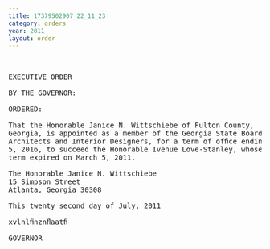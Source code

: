 ```yaml
---
title: 17379502907_22_11_23
category: orders
year: 2011
layout: order
---
```


<pre> 

EXECUTIVE ORDER

BY THE GOVERNOR:

ORDERED:

That the Honorable Janice N. Wittschiebe of Fulton County,
Georgia, is appointed as a member of the Georgia State Board of
Architects and Interior Designers, for a term of ofﬁce ending March
5, 2016, to succeed the Honorable Ivenue Love-Stanley, whose
term expired on March 5, 2011.

The Honorable Janice N. Wittschiebe
15 Simpson Street
Atlanta, Georgia 30308

This twenty second day of July, 2011

xvlnlﬁnznﬂaatﬁ

GOVERNOR

</pre>
